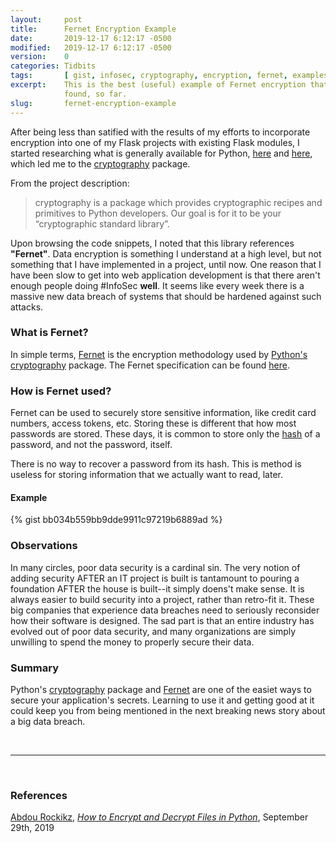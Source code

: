 ```yaml
---
layout:     post
title:      Fernet Encryption Example
date:       2019-12-17 6:12:17 -0500
modified:   2019-12-17 6:12:17 -0500
version:    0
categories: Tidbits
tags:       [ gist, infosec, cryptography, encryption, fernet, examples ]
excerpt:    This is the best (useful) example of Fernet encryption that I have 
            found, so far.
slug:       fernet-encryption-example
---
```


After being less than satified with the results of my efforts to incorporate 
encryption into one of my Flask projects with existing Flask modules, I started 
researching what is generally available for Python, [here][search1] and 
[here][search2], which led me to the [cryptography][crypto] package.

From the project description:
> cryptography is a package which provides cryptographic recipes and primitives 
> to Python developers.  Our goal is for it to be your “cryptographic standard 
> library”. 

Upon browsing the code snippets, I noted that this library references 
**"Fernet"**.  Data encryption is something I understand at a high level, 
but not something that I have implemented in a project, until now.  One 
reason that I have been slow to get into web application development is 
that there aren't enough people doing #InfoSec **well**.  It seems like 
every week there is a massive new data breach of systems that should be 
hardened against such attacks.

### What is Fernet?

In simple terms, [Fernet][fernet] is the encryption methodology used by 
[Python's][python] [cryptography][crypto] package.  The Fernet specification 
can be found [here][spec].

### How is Fernet used?

Fernet can be used to securely store sensitive information, like credit card 
numbers, access tokens, etc.  Storing these is different that how most passwords 
are stored.  These days, it is common to store only the [hash][hashdef] of a 
password, and not the password, itself.

There is no way to recover a password from its hash.  This is method is useless for 
storing information that we actually want to read, later.

#### Example

{% gist bb034b559bb9dde9911c97219b6889ad %}


### Observations

In many circles, poor data security is a cardinal sin.  The very notion of adding 
security AFTER an IT project is built is tantamount to pouring a foundation AFTER 
the house is built--it simply doens't make sense.  It is always easier to build 
security into a project, rather than retro-fit it.  These big companies that 
experience data breaches need to seriously reconsider how their software is 
designed.  The sad part is that an entire industry has evolved out of poor data 
security, and many organizations are simply unwilling to spend the money to 
properly secure their data.

### Summary

Python's [cryptography][crypto] package and [Fernet][fernet] are one of the 
easiet ways to secure your application's secrets.  Learning to use it and 
getting good at it could keep you from being mentioned in the next breaking 
news story about a big data breach.

&nbsp;

----------

&nbsp;

### References

[Abdou Rockikz][abdou], [*How to Encrypt and Decrypt Files in Python*][ref1], September 29th, 2019

[abdou]:    https://www.thepythoncode.com/author/1
[crypto]:   https://cryptography.io/en/latest
[fernet]:   https://cryptography.io/en/latest/fernet
[flask]:    https://palletsprojects.com/p/flask
[hashdef]:  https://en.wikipedia.org/wiki/Cryptographic_hash_function
[infosec]:  https://twitter.com/hashtag/infosec
[python]:   https://python.org
[ref1]:     https://www.thepythoncode.com/article/encrypt-decrypt-files-symmetric-python
[search1]:  https://pypi.org/search/?q=encryption
[search2]:  https://pypi.org/search/?q=cryptography
[spec]:     https://github.com/fernet/spec



